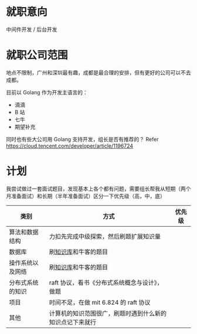 
# 就职意向

中间件开发 /  后台开发 

# 就职公司范围

地点不限制，广州和深圳最有趣，成都是最合理的安排，但有更好的公司可以不去成都。

目前以 Golang 作为开发主语言的：
* 滴滴
* B 站
* 七牛 
* 期望补充

同时也有些大公司用 Golang 支持开发，组长是否有推荐的？
Refer https://cloud.tencent.com/developer/article/1196724

# 计划

我尝试做过一套面试题目，发现基本上各个都有问题，需要组长帮我从短期（两个月准备面试）和长期（半年准备面试）区分一下优先级（高，中，底）

|类别 | 方式 | 优先级|
|-|-|-|
|算法和数据结构|力扣先完成中级探索，然后刷题扩展知识量||
|数据库|刷[知识库](https://github.com/CyC2018/CS-Notes)和牛客的题目||
|操作系统以及网络|刷[知识库](https://github.com/CyC2018/CS-Notes)和牛客的题目||
|分布式系统的知识| raft 协议，看书《分布式系统概念与设计》，做题||
|项目|时间不足，在做 mit 6.824 的 raft 协议||
|其他|计算机的知识范围很广，刷题时遇到什么新的知识点记下来就行||


